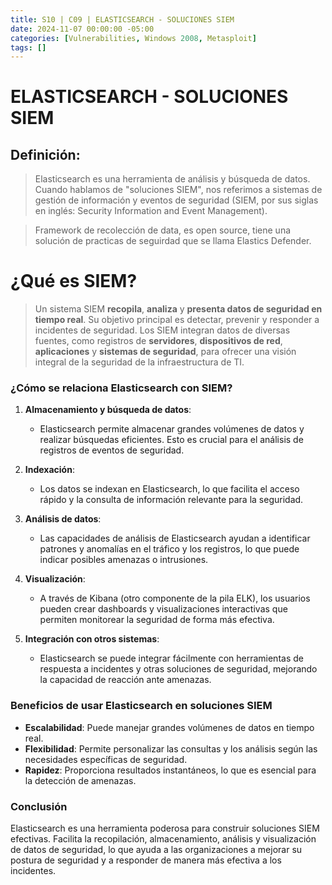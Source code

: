 ```yaml
---
title: S10 | C09 | ELASTICSEARCH - SOLUCIONES SIEM
date: 2024-11-07 00:00:00 -05:00
categories: [Vulnerabilities, Windows 2008, Metasploit]
tags: []
---
```

# ELASTICSEARCH - SOLUCIONES SIEM
## Definición:
> Elasticsearch es una herramienta de análisis y búsqueda de datos. Cuando hablamos de "soluciones SIEM", nos referimos a sistemas de gestión de información y eventos de seguridad (SIEM, por sus siglas en inglés: Security Information and Event Management).

> Framework de recolección de data, es open source, tiene una solución de practicas de seguirdad que se llama Elastics Defender.

# ¿Qué es SIEM?
> Un sistema SIEM **recopila**, **analiza** y **presenta datos de seguridad en tiempo real**. Su objetivo principal es detectar, prevenir y responder a incidentes de seguridad. Los SIEM integran datos de diversas fuentes, como registros de **servidores**, **dispositivos de red**, **aplicaciones** y **sistemas de seguridad**, para ofrecer una visión integral de la seguridad de la infraestructura de TI.

### ¿Cómo se relaciona Elasticsearch con SIEM?

1. **Almacenamiento y búsqueda de datos**: 
   - Elasticsearch permite almacenar grandes volúmenes de datos y realizar búsquedas eficientes. Esto es crucial para el análisis de registros de eventos de seguridad.

2. **Indexación**: 
   - Los datos se indexan en Elasticsearch, lo que facilita el acceso rápido y la consulta de información relevante para la seguridad.

3. **Análisis de datos**: 
   - Las capacidades de análisis de Elasticsearch ayudan a identificar patrones y anomalías en el tráfico y los registros, lo que puede indicar posibles amenazas o intrusiones.

4. **Visualización**: 
   - A través de Kibana (otro componente de la pila ELK), los usuarios pueden crear dashboards y visualizaciones interactivas que permiten monitorear la seguridad de forma más efectiva.

5. **Integración con otros sistemas**: 
   - Elasticsearch se puede integrar fácilmente con herramientas de respuesta a incidentes y otras soluciones de seguridad, mejorando la capacidad de reacción ante amenazas.

### Beneficios de usar Elasticsearch en soluciones SIEM

- **Escalabilidad**: Puede manejar grandes volúmenes de datos en tiempo real.
- **Flexibilidad**: Permite personalizar las consultas y los análisis según las necesidades específicas de seguridad.
- **Rapidez**: Proporciona resultados instantáneos, lo que es esencial para la detección de amenazas.

### Conclusión

Elasticsearch es una herramienta poderosa para construir soluciones SIEM efectivas. Facilita la recopilación, almacenamiento, análisis y visualización de datos de seguridad, lo que ayuda a las organizaciones a mejorar su postura de seguridad y a responder de manera más efectiva a los incidentes.